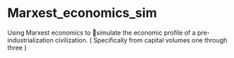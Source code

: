 # Marxest_economics_sim
Using Marxest economics to simulate the economic profile of a pre-industrialization civilization. ( Specifically from capital volumes one through three )
